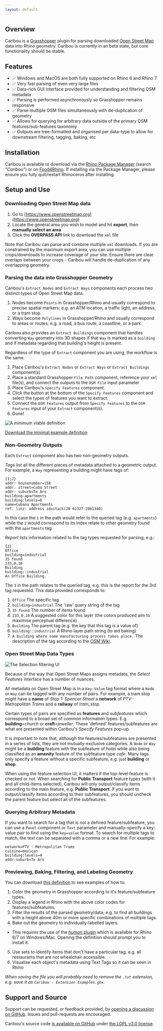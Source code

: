 ```yaml
---
layout: default
---
```


## Overview

Caribou is a [Grasshopper](https://www.grasshopper3d.com) plugin for parsing downloaded [Open Street Map](https://www.openstreetmap.org) data into Rhino geometry. Caribou is currently in an beta state, but core functionality should be stable.

## Features

- ✅ Windows and MacOS are both fully supported on Rhino 6 and Rhino 7
- ✅ Very fast parsing of even very large files
- ✅ Data-rich GUI interface provided for understanding and filtering OSM metadata
- ✅ Parsing is performed asynchronously so Grasshopper remains responsive
- ✅ Parse multiple OSM files simultaneously with de-duplication of geometry
- ✅ Allows for querying for arbitrary data outside of the primary OSM features/sub-features taxonomy
- ✅ Outputs are tree-formatted and organised per data-type to allow for downstream filtering, tagging, baking, etc

## Installation

Caribou is available to download via the [Rhino Package Manager](https://www.rhino3d.com/features/package-manager/) (search *"Caribou"*) or on [Food4Rhino](https://www.food4rhino.com/en/app/caribou?lang=en). If installing via the Package Manager, please ensure you fully quit/restart Rhinoceros after installing.

## Setup and Use

### Downloading Open Street Map data

1. Go to [https://www.openstreetmap.org](https://www.openstreetmap.org)
2. Locate the general area you wish to model and hit **export**, then **manually select an area**
3. Click the **OVERPASS API** link to download the `xml` file

Note that Caribou can parse and combine multiple `xml` downloads. If you are constrained by the maximum export area, you can use multiple crops/downloads to increase coverage of your site. Ensure there are clear overlaps between your crops - Caribou will handle de-duplication of any overlapping geometry.

### Parsing the data into Grasshopper Geometry

Caribou's `Extract Nodes` and `Extract Ways` components each process two distinct types of Open Street Map data.

1. Nodes become `Points` in Grasshopper/Rhino and usually correspond to precise spatial markers; e.g. an ATM location, a traffic light, an address, or a tram stop.
2. Ways become `Polylines` in Grasshopper/Rhino and usually correspond to areas or routes; e.g. a road, a bus route, a coastline, or a park.

Caribou also provides an `Extract Buildings` component that handles converting `Way` geometry into 3D shapes if that `Way` is marked as a `building` and if metadata regarding that building's height is present.

Regardless of the type of `Extract` component you are using, the workflow is the same.

1. Place Caribou's `Extract Nodes` or `Extract Ways` or `Extract Buildings` component(s)
2. Place a standard Grasshopper `File Path` component, reference your `xml` file(s), and connect the outputs to the `OSM File` input parameter
3. Place Caribou's `Specify Features` component.
4. Click the button at the bottom of the `Specify Features` component and select the types of features you want to extract.
5. Connect the `OSM Features` output from `Specify Features` to the `OSM Features` input of your `Extract` component(s).
6. Done!

![A minimum viable definition](/assets/minimum-viable-definition.png)

[Download the minimal example definition](https://raw.githubusercontent.com/philipbelesky/Caribou/main/examples/Caribou%20-%20Simple%20Example.ghx)

### Non-Geometry Outputs

Each `Extract` component also has two non-geometry outputs.

*Tags* list all the different pieces of metadata attached to a geometric output. For example, a `Way` representing a building might have tags of:

```
{1;2}
addr: housenumber=158
addr: street=Cuba Street
addr: suburb=Te Aro
building-apartments
building:levels=8
name=Cubana Apartments
ref: linz: address id=stack(20 61327-2061340)
````

In this case the `1` in the path would refer to the queried tag (e.g. `apartments`) while the `2` would correspond to its index relate to other geometry found with the `apartments` tag.

*Report* lists information related to the tag types requested for parsing, e.g.:

```
{3}
Office
building=industrial
35 found
233,0,10
Building
building::industrial
An Office Building.
```

The `3` in the path relates to the queried tag, e.g. this is the report for the 3rd tag requested. This data provided corresponds to:

1. `Office` The specific tag
2. `building=industrial` The 'raw' query string of the tag
3. `35 found` The number of items found
4. `233,0,10` A suggested color for this layer (the colors produced aim to maximise perceptual difference)
5. `Building` The parent tag (e.g. the key that this tag is a value of)
6. `building::industrial` A Rhino layer path string (to aid baking)
7. `A building where some manufacturing process takes place.` The description of the tag according to the [OSM Wiki](https://wiki.openstreetmap.org/wiki/Main_Page).

### Open Street Map Data Types

![The Selection filtering UI](/assets/selection-filtering.png)

Because of the way that Open Street Maps assigns metadata, the *Select Features* interface has a number of nuances.

All metadata on Open Street Map is in a `Key:Value` tag format where a `Node` or `Way` can be tagged with any number of pairs. For example, a tram stop might have a **name** of *Stop 1: Spencer Street* a **network** of *PTV - Metropolitan Trams* and a **railway** of *tram_stop*.

Certain types of pairs are specified as **features** and *subfeatures* which correspond to a broad set of common information types. E.g. **building**=*church* or **craft**=*jeweller*. These 'defined' features/subfeatures are what are presented within Caribou's *Specify Features* pop-up.

It is important to note that, although the features/subfeatures are presented in a series of lists, they are not mutually-exclusive categories. A `Node` or `Way` might be a **building** feature with the subfeature of *hotel* while also being classified as an **amenity** feature of the subfeature type *cafe*. Many tags only specify a feature without a specific subfeature, e.g. just **building** or **shop**.

When using the feature selection UI, it matters if the top-level feature is checked or not. When searching for **Public Transport** feature types (with it and all child-items selected), Caribou will only output/classify items according to the main feature, e.g. **Public Transport**. If you want to output/classify items according to their subfeatures, you should uncheck the parent feature but select all of the subfeatures.

### Querying Arbitrary Metadata

If you want to search for a tag that is not a defined feature/subfeature, you can use a `Panel` component or `Text` parameter and manually-specify a key-value pair to find using the `key=value` format. To search for multiple tags to match, the text can be separated with a comma or a new line. For example:

```
network=PTV - Metropolitan Trams
cuisine=mexican
building:levels=4
addr:suburb=Te Aro
```

### Previewing, Baking, Filtering, and Labeling Geometry

You can download [this definition](https://raw.githubusercontent.com/philipbelesky/Caribou/main/examples/Caribou%20-%20Extensions%20Example.ghx) to see examples of how to:

1. Color the geometry in Grasshopper according to it's feature/subfeature types.
2. Display a legend in Rhino with the above color codes for features/subfeatures.
3. Filter the results of the parsed geometry/data; e.g. to find all buildings with a height above 40m or more specific combinations of multiple tags.
4. Bake out the geometry to individually-labelled layers.
  - This requires the use of the [*human* plugin](https://discourse.mcneel.com/c/grasshopper/human/88) which is available for Rhino 6/7 on Windows/Mac. Opening the definition should prompt you to install it.
5. Use sets to identify items that don't have a particular tag, e.g. all restaurants that are not wheelchair accessible.
6. Visualise each object's metadata using Text Tags so it can be seen in Rhino

*When saving the file you will probably need to remove the `.txt` extension, e.g. save it as `Caribou - Extension Examples.ghx`.*

## Support and Source

Support can be requested, or feedback provided, by [opening a discussion on GitHub](https://github.com/philipbelesky/Caribou/discussions). Issues and pull-requests are encouraged.

Caribou's source code [is available on GitHub](https://github.com/philipbelesky/Caribou/) under [the LGPL v3.0 license](https://github.com/philipbelesky/Caribou/blob/develop/LICENSE.md).
